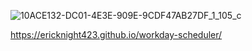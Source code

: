 ![10ACE132-DC01-4E3E-909E-9CDF47AB27DF_1_105_c](https://user-images.githubusercontent.com/81435981/119290199-15739500-bc1a-11eb-9258-910232013beb.jpeg)

https://ericknight423.github.io/workday-scheduler/

